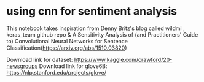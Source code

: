 # using cnn for sentiment analysis 
This notebook takes inspiration from  Denny Britz's blog called wildml , keras_team github repo & A Sensitivity Analysis of (and Practitioners' Guide to) Convolutional Neural Networks for Sentence Classification(https://arxiv.org/abs/1510.03820)

Download link for dataset: https://www.kaggle.com/crawford/20-newsgroups
Download link for glove6B: https://nlp.stanford.edu/projects/glove/
